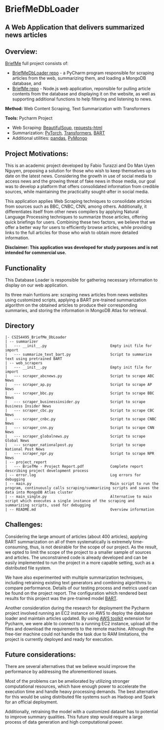 # BriefMeDbLoader
## A Web Application that delivers summarized news articles

## Overview:

[BriefMe](https://briefmenews.herokuapp.com/) full project consists of:
- [BriefMeDbLoader repo](https://github.com/fabioturazzi/BriefMeDbLoader) - a PyCharm program responsible for scraping articles from the web, summarizing them, and loading a MongoDB database, and 
- [BriefMe repo](https://github.com/fabioturazzi/BriefMe) - Node.js web application, reponsible for pulling article contents from the database and displaying it on the website, as well as supporting additional functions to help filtering and listening to news.  

**Method:** Web Content Scraping, Text Summarization with Transformers

**Tools:** Pycharm Project
- Web Scraping: [BeautifulSoup](https://www.crummy.com/software/BeautifulSoup/bs4/doc/), [requests-html](https://pypi.org/project/requests-html/)
- Summarization: [PyTorch](https://pytorch.org/), [Transformers](https://huggingface.co/transformers/), [BART](https://huggingface.co/transformers/model_doc/bart.html)
- Additional utilities: [pandas](https://pandas.pydata.org/docs/index.html), [PyMongo](https://pymongo.readthedocs.io/en/stable/)

## Project Motivations:
This is an academic project developed by Fabio Turazzi and Do Man Uyen Nguyen, proposing a solution for those who wish to keep themselves up to date on the latest news. Considering the growth in use of social media to access news and the growing threat of fake news in those media, our goal was to develop a platform that offers consolidated information from credible sources, while maintaining the practicality sought-after in social media.

This application applies Web Scraping techniques to consolidate articles from sources such as BBC, CNBC, CNN, among others. Additionally, it differentiates itself from other news compilers by applying Natural Language Processing techniques to summarize those articles, offering quick briefings for users. Combining these two factors, we believe that we offer a better way for users to efficiently browse articles, while providing links to the full articles for those who wish to obtain more detailed information.

**Disclaimer: This application was developed for study purposes and is not intended for commercial use.**

## Functionality

This Database Loader is responsible for gathering necessary information to display on our web application. 

Its three main funtions are: scraping news articles from news websites using customized scripts, applying a BART pre-trained summarization algorithm on the obtained articles to produce their corresponding summaries, and storing the information in MongoDB Atlas for retrieval. 

## Directory
```
|- CSIS4495_BriefMe_DbLoader
| -- summarizer
|   --- __init__.py                             Empty init file for import
|   --- summarize_text_bart.py                  Script to summarize text using pretrained BART
| -- web_scrapers
|   --- __init__.py                             Empty init file for import
|   --- scraper_abcnews.py                      Script to scrape ABC News
|   --- scraper_ap.py                           Script to scrape AP News
|   --- scraper_bbc.py                          Script to scrape BBC News
|   --- scraper_businessinsider.py              Script to scrape Business Insider News
|   --- scraper_cbc.py                          Script to scrape CBC News
|   --- scraper_cnbc.py                         Script to scrape CNBC News
|   --- scraper_cnn.py                          Script to scrape CNN News
|   --- scraper_globalnews.py                   Script to scrape Global News
|   --- scraper_nationalpost.py                 Script to scrape National Post News
|   --- scraper_npr.py                          Script to scrape NPR News
| -- project_report
|   --- BriefMe - Project Report.pdf            Complete report describing project development process
| -- error.log                                  Log errors for debugging
| -- main.py                                    Main script to run the program, continuously calls scraping/summarizing scripts and saves the data into MongoDB Atlas cluster
| -- main_single.py                             Alternative to main script which executes a single instance of the scraping and summarizing scripts, used for debugging 
| -- README.md                                  Overview information

```

## Challenges:
Considering the large amount of articles (about 400 articles), applying BART summarization on all of them systematically is extremely time-consuming, thus, is not desirable for the scope of our project. As the result, we opted to limit the scope of the project to a smaller sample of sources and articles. The unconstrained code is already developed and can be easily implemented to run the project in a more capable setting, such as a distributed file system. 

We have also experimented with multiple summarization techniques, including retraining existing text generators and combining algorithms to compare performance. Details of our testing process and metrics used can be found on the project report. The configuration which rendered best results for this project was the pre-trained model [BART](https://huggingface.co/facebook/bart-large-cnn).

Another consideration during the research for deployment the Pycharm project involved running an EC2 instance on AWS to deploy the database loader and maintain articles updated. By using [AWS toolkit](https://aws.amazon.com/pycharm/) extension for Pycharm, we were able to connect to a running EC2 instance, upload all the files and download the requirements to the remote machine. Although the free-tier machine could not handle the task due to RAM limitations, the project is currently deployed and ready for execution. 

## Future considerations:
There are several alternatives that we believe would improve the performance by addressing the aforementioned issues.

Most of the problems can be ameliorated by utilizing stronger computational resources, which have enough power to accelerate the execution time and handle heavy processing demands. The best alternative for this would be using distributed file systems such as Hadoop and Spark for an official deployment. 

Additionally, retraining the model with a customized dataset has to potential to improve summary qualities. This future step would require a large process of data generation and high computational power. 
